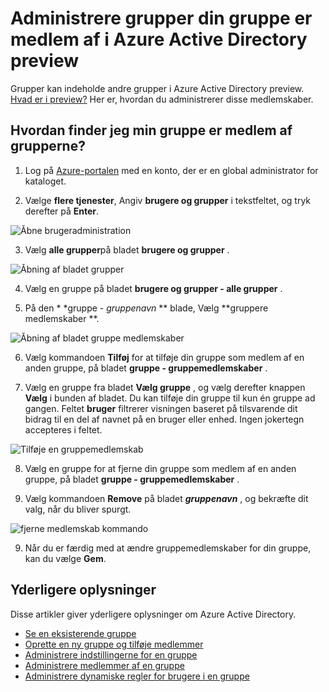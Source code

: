 <properties
    pageTitle="Administrere grupper din gruppe er medlem af i Azure Active Directory preview | Microsoft Azure"
    description="Grupper kan indeholde andre grupper i Azure Active Directory. Her er, hvordan du administrerer disse medlemskaber."
    services="active-directory"
    documentationCenter=""
    authors="curtand"
    manager="femila"
    editor=""/>

<tags
    ms.service="active-directory"
    ms.workload="identity"
    ms.tgt_pltfrm="na"
    ms.devlang="na"
    ms.topic="article"
    ms.date="09/12/2016"
    ms.author="curtand"/>


# <a name="manage-the-groups-your-group-is-a-member-of-in-azure-active-directory-preview"></a>Administrere grupper din gruppe er medlem af i Azure Active Directory preview

Grupper kan indeholde andre grupper i Azure Active Directory preview. [Hvad er i preview?](active-directory-preview-explainer.md) Her er, hvordan du administrerer disse medlemskaber.

## <a name="how-do-i-find-the-groups-my-group-is-a-member-of"></a>Hvordan finder jeg min gruppe er medlem af grupperne?

1.  Log på [Azure-portalen](https://portal.azure.com) med en konto, der er en global administrator for kataloget.

2.  Vælge **flere tjenester**, Angiv **brugere og grupper** i tekstfeltet, og tryk derefter på **Enter**.

  ![Åbne brugeradministration](./media/active-directory-groups-membership-azure-portal/search-user-management.png)

3.  Vælg **alle grupper**på bladet **brugere og grupper** .

  ![Åbning af bladet grupper](./media/active-directory-groups-membership-azure-portal/view-groups-blade.png)

4. Vælg en gruppe på bladet **brugere og grupper - alle grupper** .

5. På den * *gruppe - *gruppenavn* ** blade, Vælg **gruppere medlemskaber **.

  ![Åbning af bladet gruppe medlemskaber](./media/active-directory-groups-membership-azure-portal/group-membership-blade.png)

6. Vælg kommandoen **Tilføj** for at tilføje din gruppe som medlem af en anden gruppe, på bladet **gruppe - gruppemedlemskaber** .

7. Vælg en gruppe fra bladet **Vælg gruppe** , og vælg derefter knappen **Vælg** i bunden af bladet. Du kan tilføje din gruppe til kun én gruppe ad gangen. Feltet **bruger** filtrerer visningen baseret på tilsvarende dit bidrag til en del af navnet på en bruger eller enhed. Ingen jokertegn accepteres i feltet.

  ![Tilføje en gruppemedlemskab](./media/active-directory-groups-membership-azure-portal/add-group-membership.png)

8. Vælg en gruppe for at fjerne din gruppe som medlem af en anden gruppe, på bladet **gruppe - gruppemedlemskaber** .

9. Vælg kommandoen **Remove** på bladet ***gruppenavn*** , og bekræfte dit valg, når du bliver spurgt.

  ![fjerne medlemskab kommando](./media/active-directory-groups-membership-azure-portal/remove-group-membership.png)

9. Når du er færdig med at ændre gruppemedlemskaber for din gruppe, kan du vælge **Gem**.


## <a name="additional-information"></a>Yderligere oplysninger

Disse artikler giver yderligere oplysninger om Azure Active Directory.

* [Se en eksisterende gruppe](active-directory-groups-view-azure-portal.md)
* [Oprette en ny gruppe og tilføje medlemmer](active-directory-groups-create-azure-portal.md)
* [Administrere indstillingerne for en gruppe](active-directory-groups-settings-azure-portal.md)
* [Administrere medlemmer af en gruppe](active-directory-groups-members-azure-portal.md)
* [Administrere dynamiske regler for brugere i en gruppe](active-directory-groups-dynamic-membership-azure-portal.md)
